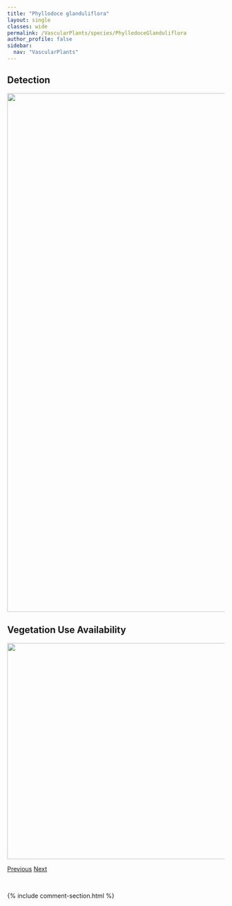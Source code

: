 ```yaml
---
title: "Phyllodoce glanduliflora"
layout: single
classes: wide
permalink: /VascularPlants/species/PhyllodoceGlanduliflora
author_profile: false
sidebar:
  nav: "VascularPlants"
---
```


<h2>Detection</h2>

<a href="https://drive.google.com/uc?export=view&id=1gwquFytaxSanXksjqAIuVqscfITGjKD0">
<img src="https://drive.google.com/uc?export=view&id=1gwquFytaxSanXksjqAIuVqscfITGjKD0" height = "1200" width = "800">
</a>


<h2>Vegetation Use Availability</h2>

<a href="https://drive.google.com/uc?export=view&id=1UxfzxRZcyBIN9Uyl7WyyPMeswzaAUu6f">
<img src="https://drive.google.com/uc?export=view&id=1UxfzxRZcyBIN9Uyl7WyyPMeswzaAUu6f" height = "500" width = "1000">
</a>


<a href="/DevelopmentWebsite/VascularPlants/species/PhyllodoceEmpetriformis" class="pagination--pager" title="Phyllodoce empetriformis">Previous</a> <a href="/DevelopmentWebsite/VascularPlants/species/PhysariaArenosa" class="pagination--pager" title="Physaria arenosa">Next</a>

<p>&nbsp;</p>

{% include comment-section.html %}

